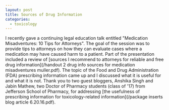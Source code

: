 ```yaml
---
layout: post
title: Sources of Drug Information
categories:
  - toxicology
---
```



I recently gave a continuing legal education talk entitled "Medication Misadventures: 10 Tips for Attorneys". The goal of the session was to provide tips to attorneys on how they can evaluate cases where a medication may have caused harm to a patient. Part of the presentation included a review of [sources I recommend to attorneys for reliable and free drug information](/handout 2 drug info sources for medication misadventures muller.pdf). The topic of the Food and Drug Administration (FDA) prescribing information came up and I discussed what it is useful for and what it is not. Thank you to two guest bloggers, Anshika Singh and Jabin Mathew, two Doctor of Pharmacy students (class of '17) from Jefferson School of Pharmacy, for addressing [the usefulness of prescribing information for toxicology-related information](/package inserts blog article 6.20.16.pdf).